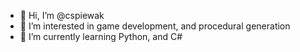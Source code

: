 - 👋 Hi, I’m @cspiewak
- 👀 I’m interested in game development, and procedural generation
- 🌱 I’m currently learning Python, and C#

<!---
cspiewak/cspiewak is a ✨ special ✨ repository because its `README.md` (this file) appears on your GitHub profile.
You can click the Preview link to take a look at your changes.
--->
